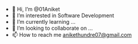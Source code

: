 - 👋 Hi, I’m @01Aniket
- 👀 I’m interested in Software Development
- 🌱 I’m currently learning ...
- 💞️ I’m looking to collaborate on ...
- 📫 How to reach me anikethundre07@gmail.com

<!---
01Aniket/01Aniket is a ✨ special ✨ repository because its `README.md` (this file) appears on your GitHub profile.
You can click the Preview link to take a look at your changes.
--->
